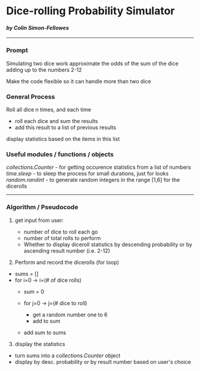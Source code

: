 # Dice-rolling Probability Simulator
#### *by Colin Simon-Fellowes*
---

### Prompt

Simulating two dice work approximate the odds of the sum of the dice adding up to the numbers 2-12

Make the code flexible so it can handle more than two dice

### General Process

Roll all dice n times, and each time
 - roll each dice and sum the results
 - add this result to a list of previous results

display statistics based on the items in this list

### Useful modules / functions / objects

*collections.Counter* - for getting occurence statistics from a list of numbers
*time.sleep* - to sleep the process for small durations, just for looks
*random.randint* - to generate random integers in the range [1,6] for the dicerolls

---

### Algorithm / Pseudocode

1. get input from user:
    - number of dice to roll each go
    - number of total rolls to perform
    - Whether to display diceroll statistics by descending probability or by ascending result number (i.e. 2-12)

2. Perform and record the dicerolls (for loop)
 - sums = []
 - for i=0 -> i=(# of dice rolls)
    - sum = 0
    - for j=0 -> j=(# dice to roll)
        - get a random number one to 6
        - add to sum

    - add sum to sums

3. display the statistics
 - turn sums into a *collections.Counter* object
 - display by desc. probability or by result number based on user's choice

